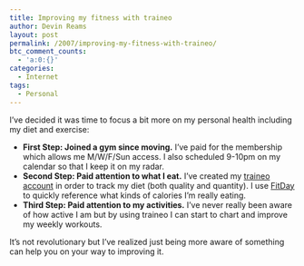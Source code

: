 ```yaml
---
title: Improving my fitness with traineo
author: Devin Reams
layout: post
permalink: /2007/improving-my-fitness-with-traineo/
btc_comment_counts:
  - 'a:0:{}'
categories:
  - Internet
tags:
  - Personal
---
```

I&#8217;ve decided it was time to focus a bit more on my personal health including my diet and exercise:

*   **First Step: Joined a gym since moving.** I&#8217;ve paid for the membership which allows me M/W/F/Sun access. I also scheduled 9-10pm on my calendar so that I keep it on my radar.
*   **Second Step: Paid attention to what I eat.** I&#8217;ve created my [traineo][1] [account][2] in order to track my diet (both quality and quantity). I use [FitDay][3] to quickly reference what kinds of calories I&#8217;m really eating.
*   **Third Step: Paid attention to my activities.** I&#8217;ve never really been aware of how active I am but by using traineo I can start to chart and improve my weekly workouts.

It&#8217;s not revolutionary but I&#8217;ve realized just being more aware of something can help you on your way to improving it.

 [1]: http://www.traineo.com
 [2]: http://www.traineo.com/devinreams
 [3]: http://www.fitday.com